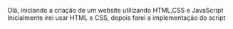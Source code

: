 Olá, iniciando a criação de um website utilizando HTML,CSS e JavaScript
Inicialmente irei usar HTML e CSS, depois farei a implementação do script
